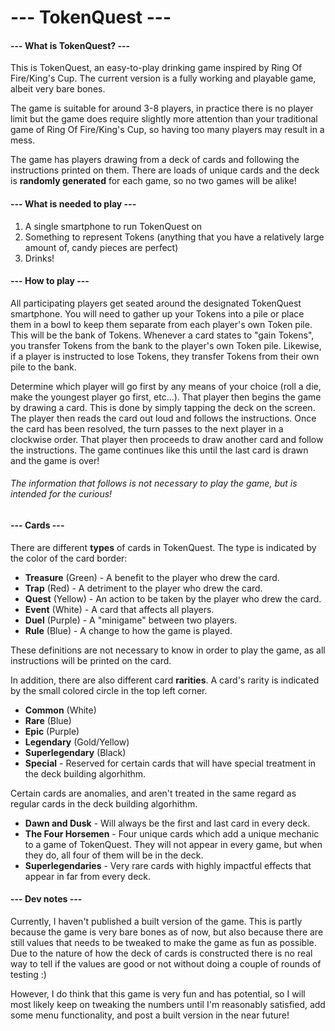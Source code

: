 # --- TokenQuest ---

#### --- What is TokenQuest? ---
This is TokenQuest, an easy-to-play drinking game inspired by Ring Of Fire/King's Cup. The current version is a fully working and playable game, albeit very bare bones.

The game is suitable for around 3-8 players, in practice there is no player limit but the game does require slightly more attention than your traditional game of Ring Of Fire/King's Cup, so having too many players may result in a mess.

The game has players drawing from a deck of cards and following the instructions printed on them. There are loads of unique cards and the deck is **randomly generated** for each game, so no two games will be alike!

#### --- What is needed to play ---
1. A single smartphone to run TokenQuest on
2. Something to represent Tokens (anything that you have a relatively large amount of, candy pieces are perfect)
3. Drinks!

#### --- How to play ---
All participating players get seated around the designated TokenQuest smartphone. You will need to gather up your Tokens into a pile or place them in a bowl to keep them separate from each player's own Token pile. This will be the bank of Tokens. Whenever a card states to "gain Tokens", you transfer Tokens from the bank to the player's own Token pile. Likewise, if a player is instructed to lose Tokens, they transfer Tokens from their own pile to the bank.

Determine which player will go first by any means of your choice (roll a die, make the youngest player go first, etc...). That player then begins the game by drawing a card. This is done by simply tapping the deck on the screen. The player then reads the card out loud and follows the instructions. Once the card has been resolved, the turn passes to the next player in a clockwise order. That player then proceeds to draw another card and follow the instructions. The game continues like this until the last card is drawn and the game is over!


###### *The information that follows is not necessary to play the game, but is intended for the curious!*
#### --- Cards ---
There are different **types** of cards in TokenQuest. The type is indicated by the color of the card border:
- **Treasure** (Green) - A benefit to the player who drew the card.
- **Trap** (Red) - A detriment to the player who drew the card.
- **Quest** (Yellow) - An action to be taken by the player who drew the card.
- **Event** (White) - A card that affects all players.
- **Duel** (Purple) - A "minigame" between two players.
- **Rule** (Blue) - A change to how the game is played.

These definitions are not necessary to know in order to play the game, as all instructions will be printed on the card.


In addition, there are also different card **rarities**. A card's rarity is indicated by the small colored circle in the top left corner.
- **Common** (White)
- **Rare** (Blue)
- **Epic** (Purple)
- **Legendary** (Gold/Yellow)
- **Superlegendary** (Black)
- **Special** - Reserved for certain cards that will have special treatment in the deck building algorhithm.


Certain cards are anomalies, and aren't treated in the same regard as regular cards in the deck building algorhithm.
- **Dawn and Dusk** - Will always be the first and last card in every deck.
- **The Four Horsemen** - Four unique cards which add a unique mechanic to a game of TokenQuest. They will not appear in every game, but when they do, all four of them will be in the deck.
- **Superlegendaries** - Very rare cards with highly impactful effects that appear in far from every deck.





#### --- Dev notes ---
Currently, I haven't published a built version of the game. This is partly because the game is very bare bones as of now, but also because there are still values that needs to be tweaked to make the game as fun as possible. Due to the nature of how the deck of cards is constructed there is no real way to tell if the values are good or not without doing a couple of rounds of testing :)

However, I do think that this game is very fun and has potential, so I will most likely keep on tweaking the numbers until I'm reasonably satisfied, add some menu functionality, and post a built version in the near future!

